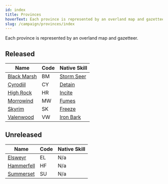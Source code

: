 ```yaml
---
id: index
title: Provinces
hoverText: Each province is represented by an overland map and gazetteer.
slug: /campaign/provinces/index
---
```


Each province is represented by an overland map and gazetteer.

## Released

| Name                                                | Code | Native Skill                                        |
| --------------------------------------------------- | ---- | --------------------------------------------------- |
| [Black Marsh](/docs/campaign/provinces/black-marsh) | BM   | [Storm Seer](/docs/battles/enemy-skills/storm-seer) |
| [Cyrodiil](/docs/campaign/provinces/cyrodiil)       | CY   | [Detain](/docs/battles/enemy-skills/detain)         |
| [High Rock](/docs/campaign/provinces/high-rock)     | HR   | [Incite](/docs/battles/enemy-skills/incite)         |
| [Morrowind](/docs/campaign/provinces/morrowind)     | MW   | [Fumes](/docs/battles/enemy-skills/fumes)           |
| [Skyrim](/docs/campaign/provinces/skyrim)           | SK   | [Freeze](/docs/battles/enemy-skills/freeze)         |
| [Valenwood](/docs/campaign/provinces/valenwood)     | VW   | [Iron Bark](/docs/battles/enemy-skills/iron-bark)   |

## Unreleased

| Name                                                         | Code | Native Skill |
| ------------------------------------------------------------ | ---- | ------------ |
| [Elsweyr](/docs/campaign/provinces/unreleased/elsweyr)       | EL   | N/a          |
| [Hammerfell](/docs/campaign/provinces/unreleased/hammerfell) | HF   | N/a          |
| [Summerset](/docs/campaign/provinces/unreleased/summerset)   | SU   | N/a          |
